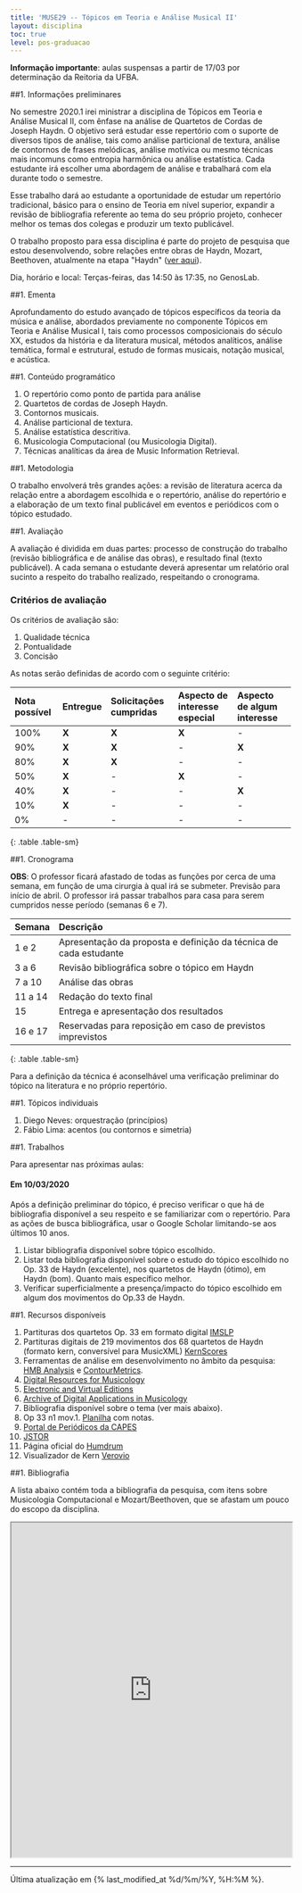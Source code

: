 ```yaml
---
title: 'MUSE29 -- Tópicos em Teoria e Análise Musical II'
layout: disciplina
toc: true
level: pos-graduacao
---
```


**Informação importante**: aulas suspensas a partir de 17/03 por
determinação da Reitoria da UFBA.

##1. Informações preliminares

No semestre 2020.1 irei ministrar a disciplina de Tópicos em Teoria e
Análise Musical II, com ênfase na análise de Quartetos de Cordas de Joseph
Haydn. O objetivo será estudar esse repertório com o suporte de diversos
tipos de análise, tais como análise particional de textura, análise de
contornos de frases melódicas, análise motívica ou mesmo técnicas mais
incomuns como entropia harmônica ou análise estatística. Cada estudante irá
escolher uma abordagem de análise e trabalhará com ela durante todo o
semestre.

Esse trabalho dará ao estudante a oportunidade de estudar um repertório
tradicional, básico para o ensino de Teoria em nível superior, expandir a
revisão de bibliografia referente ao tema do seu próprio projeto, conhecer
melhor os temas dos colegas e produzir um texto publicável.

O trabalho proposto para essa disciplina é parte do projeto de pesquisa que
estou desenvolvendo, sobre relações entre obras de Haydn, Mozart, Beethoven,
atualmente na etapa "Haydn"
([ver aqui](https://marcos.sampaio.me/pt-br/projetos/hmb-analysis/)).

Dia, horário e local: Terças-feiras, das 14:50 às 17:35, no GenosLab.

##1. Ementa

Aprofundamento do estudo avançado de tópicos específicos da teoria da
música e análise, abordados previamente no componente Tópicos em Teoria e
Análise Musical I, tais como processos composicionais do século XX, estudos
da história e da literatura musical, métodos analíticos, análise temática,
formal e estrutural, estudo de formas musicais, notação musical, e acústica.

##1. Conteúdo programático

1. O repertório como ponto de partida para análise
1. Quartetos de cordas de Joseph Haydn.
1. Contornos musicais.
1. Análise particional de textura.
1. Análise estatística descritiva.
1. Musicologia Computacional (ou Musicologia Digital).
1. Técnicas analíticas da área de Music Information Retrieval.

##1. Metodologia

O trabalho envolverá três grandes ações: a revisão de literatura acerca da
relação entre a abordagem escolhida e o repertório, análise do repertório e
a elaboração de um texto final publicável em eventos e periódicos com o
tópico estudado.

##1. Avaliação

A avaliação é dividida em duas partes: processo de construção do trabalho
(revisão bibliográfica e de análise das obras), e resultado final (texto
publicável). A cada semana o estudante deverá apresentar um relatório oral
sucinto a respeito do trabalho realizado, respeitando o cronograma.

### Critérios de avaliação

Os critérios de avaliação são:

1. Qualidade técnica
1. Pontualidade
1. Concisão

As notas serão definidas de acordo com o seguinte critério:

| Nota possível | Entregue | Solicitações cumpridas | Aspecto de interesse especial | Aspecto de algum interesse |
|:--------------|:---------|:-----------------------|:------------------------------|:---------------------------|
| 100%          | **X**    | **X**                  | **X**                         | -                          |
| 90%           | **X**    | **X**                  | -                             | **X**                      |
| 80%           | **X**    | **X**                  | -                             | -                          |
| 50%           | **X**    | -                      | **X**                         | -                          |
| 40%           | **X**    | -                      | -                             | **X**                      |
| 10%           | **X**    | -                      | -                             | -                          |
| 0%            | -        | -                      | -                             | -                          |
{: .table .table-sm}

##1. Cronograma

**OBS**: O professor ficará afastado de todas as funções por cerca de uma
semana, em função de uma cirurgia à qual irá se submeter. Previsão para
início de abril. O professor irá passar trabalhos para casa para serem
cumpridos nesse período (semanas 6 e 7).

| Semana  | Descrição                                                         |
|:--------|:------------------------------------------------------------------|
| 1 e 2   | Apresentação da proposta e definição da técnica de cada estudante |
| 3 a 6   | Revisão bibliográfica sobre o tópico em Haydn                     |
| 7 a 10  | Análise das obras                                                 |
| 11 a 14 | Redação do texto final                                            |
| 15      | Entrega e apresentação dos resultados                             |
| 16 e 17 | Reservadas para reposição em caso de previstos imprevistos        |
{: .table .table-sm}

Para a definição da técnica é aconselhável uma verificação preliminar do
tópico na literatura e no próprio repertório.

##1. Tópicos individuais

1. Diego Neves: orquestração (princípios)
1. Fábio Lima: acentos (ou contornos e simetria)

##1. Trabalhos

Para apresentar nas próximas aulas:

#### Em 10/03/2020

Após a definição preliminar do tópico, é preciso verificar o que há de
bibliografia disponível a seu respeito e se familiarizar com o repertório.
Para as ações de busca bibliográfica, usar o Google Scholar limitando-se
aos últimos 10 anos.

1. Listar bibliografia disponível sobre tópico escolhido.
1. Listar toda bibliografia disponível sobre o estudo do tópico escolhido
no Op. 33 de Haydn (excelente), nos quartetos de Haydn (ótimo), em Haydn
(bom). Quanto mais específico melhor.
1. Verificar superficialmente a presença/impacto do tópico escolhido em
algum dos movimentos do Op.33 de Haydn.

##1. Recursos disponíveis

1. Partituras dos quartetos Op. 33 em formato digital
   [IMSLP](http://conquest.imslp.info/files/imglnks/usimg/0/01/IMSLP455448-PMLP12766-Op33_comb.pdf)
1. Partituras digitais de 219 movimentos dos 68 quartetos de Haydn (formato
   kern, conversível para MusicXML) [KernScores](http://kern.ccarh.org/)
1. Ferramentas de análise em desenvolvimento no âmbito da pesquisa:
   [HMB Analysis](https://hmb.sampaio.me) e
   [ContourMetrics](https://contour.sampaio.me).
1. [Digital Resources for Musicology](https://drm.ccarh.org/)
1. [Electronic and Virtual Editions](https://eve.ccarh.org/)
1. [Archive of Digital Applications in Musicology](https://adam.ccarh.org/)
1. Bibliografia disponível sobre o tema (ver mais abaixo).
1. Op 33 n1 mov.1. [Planilha](https://docs.google.com/spreadsheets/d/1ryw2e9lESy7bk44eytLxB-vtFRK9RGUfG3CDtjCf4BY/edit?usp=sharing) com notas.
1. [Portal de Periódicos da CAPES](https://www.periodicos.capes.gov.br/)
1. [JSTOR](https://www.jstor.org/)
1. Página oficial do [Humdrum](https://www.humdrum.org/)
1. Visualizador de Kern [Verovio](http://verovio.humdrum.org/)

##1. Bibliografia

A lista abaixo contém toda a bibliografia da pesquisa, com itens sobre
Musicologia Computacional e Mozart/Beethoven, que se afastam um pouco do
escopo da disciplina.

<iframe width="100%" height="600px" src="https://bibbase.org/show?bib=https%3A%2F%2Fhmb.sampaio.me%2Fstatic%2Fbibliografia.bib"></iframe>

<hr>

Última atualização em {% last_modified_at %d/%m/%Y, %H:%M %}.
